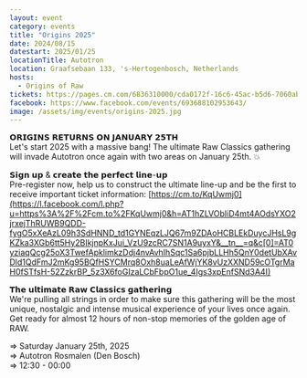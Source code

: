```yaml
---
layout: event
category: events
title: "Origins 2025"
date: 2024/08/15
datestart: 2025/01/25
locationTitle: Autotron
location: Graafsebaan 133, 's-Hertogenbosch, Netherlands
hosts:
  - Origins of Raw
tickets: https://pages.cm.com/6836310000/cda0172f-16c6-45ac-b5d6-7060abbcdece/section/0
facebook: https://www.facebook.com/events/693688102953643/
image: /assets/img/events/origins-2025.jpg
---
```


𝗢𝗥𝗜𝗚𝗜𝗡𝗦 𝗥𝗘𝗧𝗨𝗥𝗡𝗦 𝗢𝗡 𝗝𝗔𝗡𝗨𝗔𝗥𝗬 𝟮𝟱𝗧𝗛  
Let's start 2025 with a massive bang! The ultimate Raw Classics gathering will invade Autotron once again with two areas on January 25th. 💥

𝗦𝗶𝗴𝗻 𝘂𝗽 & 𝗰𝗿𝗲𝗮𝘁𝗲 𝘁𝗵𝗲 𝗽𝗲𝗿𝗳𝗲𝗰𝘁 𝗹𝗶𝗻𝗲-𝘂𝗽  
Pre-register now, help us to construct the ultimate line-up and be the first to receive important ticket information: [https://cm.to/KqUwmj0](https://l.facebook.com/l.php?u=https%3A%2F%2Fcm.to%2FKqUwmj0&h=AT1hZLVObIiD4mt4AOdsYXO2jrxejThRUWB9QDD-fygO5xXeAzL09h3SdHNND_td1GYNEqzLJQ67m9ZDAoHCBLEkDuycJHsL9gKZka3XGb6tt5Hy2BIkjnpKxJui_VzU9zcRC7SN1A9uyxY&__tn__=q&c[0]=AT0yziaqQcg25oX3TwefApklimkzDdj4nvAvhIhSqc1Sa6pjbLLHh5QnY0detUbXAvDld1QdFmJ2mKg95BQfHSYCMrq8Oxh8uaLeAfWjYK8vUzXXND59cOTgrMaH0fSTfsH-52ZzkrBP_5z3X6foGIzaLCbFbpO1ue_4Igs3xpEnfSNd3A4I)

𝗧𝗵𝗲 𝘂𝗹𝘁𝗶𝗺𝗮𝘁𝗲 𝗥𝗮𝘄 𝗖𝗹𝗮𝘀𝘀𝗶𝗰𝘀 𝗴𝗮𝘁𝗵𝗲𝗿𝗶𝗻𝗴  
We're pulling all strings in order to make sure this gathering will be the most unique, nostalgic and intense musical experience of your lives once again. Get ready for almost 12 hours of non-stop memories of the golden age of RAW.

⇒ Saturday January 25th, 2025  
⇒ Autotron Rosmalen (Den Bosch)  
⇒ 12:30 - 00:00